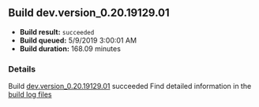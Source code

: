 ## Build dev.version_0.20.19129.01
- **Build result:** `succeeded`
- **Build queued:** 5/9/2019 3:00:01 AM
- **Build duration:** 168.09 minutes
### Details
Build [dev.version_0.20.19129.01](https://winappstudio.visualstudio.com/web/build.aspx?pcguid=a4ef43be-68ce-4195-a619-079b4d9834c2&builduri=vstfs%3a%2f%2f%2fBuild%2fBuild%2f27924) succeeded
Find detailed information in the [build log files](https://uwpctdiags.blob.core.windows.net/buildlogs/dev.version_0.20.19129.01_logs.zip)
